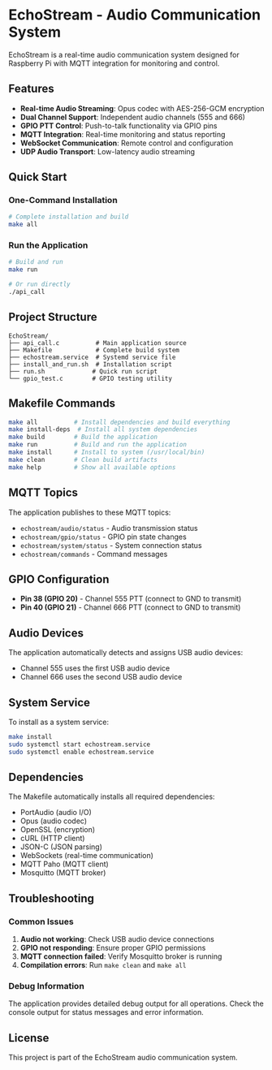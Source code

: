 # EchoStream - Audio Communication System

EchoStream is a real-time audio communication system designed for Raspberry Pi with MQTT integration for monitoring and control.

## Features

- **Real-time Audio Streaming**: Opus codec with AES-256-GCM encryption
- **Dual Channel Support**: Independent audio channels (555 and 666)
- **GPIO PTT Control**: Push-to-talk functionality via GPIO pins
- **MQTT Integration**: Real-time monitoring and status reporting
- **WebSocket Communication**: Remote control and configuration
- **UDP Audio Transport**: Low-latency audio streaming

## Quick Start

### One-Command Installation

```bash
# Complete installation and build
make all
```

### Run the Application

```bash
# Build and run
make run

# Or run directly
./api_call
```

## Project Structure

```
EchoStream/
├── api_call.c          # Main application source
├── Makefile            # Complete build system
├── echostream.service  # Systemd service file
├── install_and_run.sh  # Installation script
├── run.sh             # Quick run script
└── gpio_test.c        # GPIO testing utility
```

## Makefile Commands

```bash
make all          # Install dependencies and build everything
make install-deps  # Install all system dependencies
make build        # Build the application
make run          # Build and run the application
make install      # Install to system (/usr/local/bin)
make clean        # Clean build artifacts
make help         # Show all available options
```

## MQTT Topics

The application publishes to these MQTT topics:

- `echostream/audio/status` - Audio transmission status
- `echostream/gpio/status` - GPIO pin state changes
- `echostream/system/status` - System connection status
- `echostream/commands` - Command messages

## GPIO Configuration

- **Pin 38 (GPIO 20)** - Channel 555 PTT (connect to GND to transmit)
- **Pin 40 (GPIO 21)** - Channel 666 PTT (connect to GND to transmit)

## Audio Devices

The application automatically detects and assigns USB audio devices:
- Channel 555 uses the first USB audio device
- Channel 666 uses the second USB audio device

## System Service

To install as a system service:

```bash
make install
sudo systemctl start echostream.service
sudo systemctl enable echostream.service
```

## Dependencies

The Makefile automatically installs all required dependencies:
- PortAudio (audio I/O)
- Opus (audio codec)
- OpenSSL (encryption)
- cURL (HTTP client)
- JSON-C (JSON parsing)
- WebSockets (real-time communication)
- MQTT Paho (MQTT client)
- Mosquitto (MQTT broker)

## Troubleshooting

### Common Issues

1. **Audio not working**: Check USB audio device connections
2. **GPIO not responding**: Ensure proper GPIO permissions
3. **MQTT connection failed**: Verify Mosquitto broker is running
4. **Compilation errors**: Run `make clean` and `make all`

### Debug Information

The application provides detailed debug output for all operations. Check the console output for status messages and error information.

## License

This project is part of the EchoStream audio communication system. 